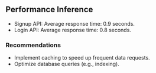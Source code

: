 ## Performance Inference

- Signup API: Average response time: 0.9 seconds.
- Login API: Average response time: 0.8 seconds.

### Recommendations
- Implement caching to speed up frequent data requests.
- Optimize database queries (e.g., indexing).
